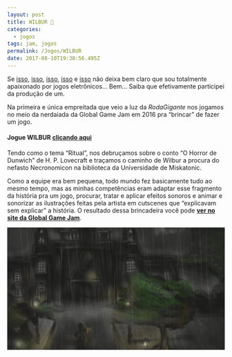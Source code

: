 ```yaml
---
layout: post
title: WILBUR 🐙
categories:
  - jogos
tags: jam, jogos
permalink: /Jogos/WILBUR
date: 2017-08-10T19:38:56.495Z
---
```

Se [isso](/trampos/jogos/2017/08/10/joguindie.html), [isso](/trampos/jogos/2017/08/09/jogazera.html), [isso](/jogos/2017/08/09/jogacast.html), [isso](/textos/jogos/2014/10/06/game-design-comportamental.html) e [isso](/textos/jogos/2014/10/23/jogo-ou-obra-de-arte.html) não deixa bem claro que sou totalmente apaixonado por jogos eletrônicos… Bem… Saiba que efetivamente participei da produção de um.

Na primeira e única empreitada que veio a luz da *RodaGigante* nos jogamos no meio da nerdaiada da Global Game Jam em 2016 pra “brincar” de fazer um jogo.

#### Jogue WILBUR [clicando aqui](https://globalgamejam.org/2016/games/wilbur)

Tendo como o tema “Ritual”, nos debruçamos sobre o conto “O Horror de Dunwich” de H. P. Lovecraft e traçamos o caminho de Wilbur a procura do nefasto Necronomicon na biblioteca da Universidade de Miskatonic.

Como a equipe era bem pequena, todo mundo fez basicamente tudo ao mesmo tempo, mas as minhas competências eram adaptar esse fragmento da história pra um jogo, procurar, tratar e aplicar efeitos sonoros e animar e sonorizar as ilustrações feitas pela artista em cutscenes que “explicavam sem explicar” a história. O resultado dessa brincadeira você pode **[ver no site da Global Game Jam](https://globalgamejam.org/2016/games/wilbur)**.

![](/images/uploads/1_4jb3sdfcwfqlmybovfp-eg.png)